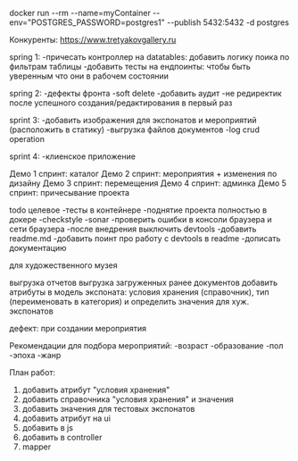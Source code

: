 docker run --rm --name=myContainer --env="POSTGRES_PASSWORD=postgres1" --publish 5432:5432 -d postgres

Конкуренты:
https://www.tretyakovgallery.ru

spring 1:
-причесать контроллер на datatables: добавить логику поика по фильтрам таблицы 
-добавить тесты на ендпоинты: чтобы быть уверенным что они в рабочем состоянии

spring 2:
-дефекты фронта
-soft delete
-добавить аудит
-не редиректик после успешного создания/редактирования в первый раз

sprint 3:
-добавить изображения для экспонатов и мероприятий (расположить в статику)
-выгрузка файлов документов
-log crud operation

sprint 4:
-клиенское приложение

Демо 1 спринт: каталог
Демо 2 спринт: мероприятия + изменения по дизайну
Демо 3 спринт: перемещения
Демо 4 спринт: админка
Демо 5 спринт: причесывание проекта

todo целевое
-тесты в контейнере
-поднятие проекта полностью в докере
-checkstyle
-sonar
-проверить ошибки в консоли браузера и сети браузера
-после внедрения выключить devtools
-добавить readme.md
-добавить поинт про работу с devtools в readme 
-дописать документацию

для художественного музея

выгрузка отчетов
выгрузка загруженных ранее документов
добавить атрибуты в модель экспоната: условия хранения (справочник), тип (переименовать в категория) и определить значения для хуж. экспонатов

дефект:
при создании мероприятия

Рекомендации для подбора мероприятий:
-возраст
-образование
-пол
-эпоха
-жанр

План работ:
1. добавить атрибут "условия хранения"
2. добавить справочника "условия хранения" и значения
3. добавить значения для тестовых экспонатов
4. добавить атрибут на ui
5. добавить в js
6. добавить в controller
7. mapper
